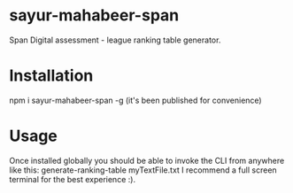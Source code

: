 # sayur-mahabeer-span
Span Digital assessment - league ranking table generator.

# Installation 
npm i sayur-mahabeer-span -g
(it's been published for convenience)

# Usage
Once installed globally you should be able to invoke the CLI from anywhere like this:
generate-ranking-table myTextFile.txt
I recommend a full screen terminal for the best experience :).
